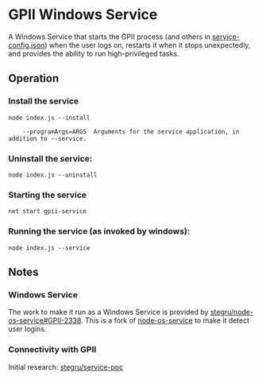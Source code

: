 # GPII Windows Service

A Windows Service that starts the GPII process (and others in [service-config.json](service-config.json)) when the user logs on, restarts it when it stops unexpectedly, and provides the ability to run high-privileged tasks. 


## Operation

### Install the service
```
node index.js --install

    --programArgs=ARGS  Arguments for the service application, in addition to --service.
```

### Uninstall the service:
```
node index.js --uninstall
```

### Starting the service
```
net start gpii-service
```

### Running the service (as invoked by windows):
```
node index.js --service
```

## Notes

### Windows Service

The work to make it run as a Windows Service is provided by [stegru/node-os-service#GPII-2338](https://github.com/stegru/node-os-service/tree/GPII-2338). This is a fork of [node-os-service](https://github.com/stephenwvickers/node-os-service) to make it detect user logins.

### Connectivity with GPII
Initial research: [stegru/service-poc](https://github.com/stegru/service-poc/blob/master/README.md)

